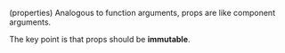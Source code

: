(properties) Analogous to function arguments, props are like component arguments.

The key point is that props should be **immutable**.